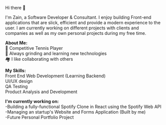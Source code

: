 Hi there 👋

I'm Zain, a Software Developer & Consultant. I enjoy building Front-end applications that are slick, efficient and provide a modern experience to the user. I am currently working on different projects with clients and companies as well as my own personal projects during my free time.

<b>About Me:</b> <br>
🎾 Competitive Tennis Player <br>
🚀 Always grinding and learning new technologies <br>
🏘️ I like collaborating with others <br>

<b>My Skills:</b> <br>
Front End Web Development (Learning Backend) <br>
UI/UX design <br>
QA Testing <br>
Product Analysis and Development <br>

<b>I'm currently working on:</b> <br>
-Building a fully-functional Spotify Clone in React using the Spotify Web API <br>
-Managing an startup's Website and Forms Application (Built by me) <br>
-Future Personal Portfolio Project <br>



